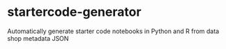 # startercode-generator
Automatically generate starter code notebooks in Python and R from data shop metadata JSON
